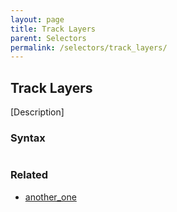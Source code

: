 ```yaml
---
layout: page
title: Track Layers
parent: Selectors
permalink: /selectors/track_layers/
---
```


## Track Layers

[Description]

### Syntax

```js

```

### Related

- [another_one](./another_one.md)


